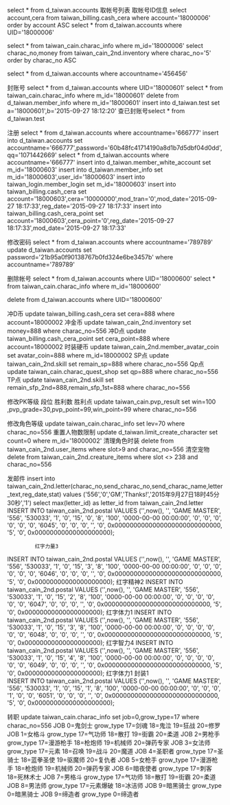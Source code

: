 select * from d_taiwan.accounts  取帐号列表
取帐号ID信息
select account,cera from taiwan_billing.cash_cera where account='18000006' order by account ASC
select * from d_taiwan.accounts where UID='18000006'

select * from taiwan_cain.charac_info where m_id='18000006'
select charac_no,money from taiwan_cain_2nd.inventory where charac_no='5' order by charac_no ASC

select * from d_taiwan.accounts where accountname='456456'

封账号
select * from d_taiwan.accounts where UID='18000601'
select * from taiwan_cain.charac_info where m_id='18000601'
delete from d_taiwan.member_info where m_id='18000601'
insert into d_taiwan.test set a='18000601',b='2015-09-27 18:12:20'
查已封账号select * from d_taiwan.test


注册
select * from d_taiwan.accounts where accountname='666777'
insert into d_taiwan.accounts set accountname='666777',password='60b48fc41714190a8d1b7d5dbf04d0dd',qq='1071442669'
select * from d_taiwan.accounts where accountname='666777'
insert into d_taiwan.member_white_account set m_id='18000603'
insert into d_taiwan.member_info set m_id='18000603',user_id='18000603'
insert into taiwan_login.member_login set m_id='18000603'
insert into taiwan_billing.cash_cera set account='18000603',cera='10000000',mod_tran='0',mod_date='2015-09-27 18:17:33',reg_date='2015-09-27 18:17:33'
insert into taiwan_billing.cash_cera_point set account='18000603',cera_point='0',reg_date='2015-09-27 18:17:33',mod_date='2015-09-27 18:17:33'

修改密码
select * from d_taiwan.accounts where accountname='789789'
update d_taiwan.accounts set password='21b95a0f90138767b0fd324e6be3457b' where accountname='789789'


删除帐号
select * from d_taiwan.accounts where UID='18000600'
select * from taiwan_cain.charac_info where m_id='18000600'

delete from d_taiwan.accounts where UID='18000600'

冲D币
update taiwan_billing.cash_cera  set cera=888 where account=18000002
冲金币
update taiwan_cain_2nd.inventory  set money=888 where charac_no=556
冲D点
update taiwan_billing.cash_cera_point  set cera_point=888 where account=18000002
时装硬币
update taiwan_cain_2nd.member_avatar_coin  set avatar_coin=888 where m_id=18000002
SP点
update taiwan_cain_2nd.skill  set remain_sp=888 where charac_no=556
Qp点
update taiwan_cain.charac_quest_shop  set qp=888 where charac_no=556
TP点
update taiwan_cain_2nd.skill  set remain_sfp_2nd=888,remain_sfp_1st=888 where charac_no=556

修改PK等级 段位 胜利数 胜利点
update taiwan_cain.pvp_result set win=100 ,pvp_grade=30,pvp_point=99,win_point=99 where charac_no=556

修改角色等级
update taiwan_cain.charac_info  set lev=70 where charac_no=556
重置人物数限制
update d_taiwan.limit_create_character set count=0 where m_id='18000002'
清理角色时装
delete from taiwan_cain_2nd.user_items  where slot>9 and  charac_no=556
清空宠物
delete from taiwan_cain_2nd.creature_items  where slot <> 238 and  charac_no=556
 
发邮件
insert into taiwan_cain_2nd.letter(charac_no,send_charac_no,send_charac_name,letter_text,reg_date,stat)  values ('556','0','GM','Thanks!','2015年9月27日18时45分30秒','1')
select max(letter_id) as letter_id from taiwan_cain_2nd.letter
INSERT INTO taiwan_cain_2nd.postal VALUES ('',now(), '', 'GAME MASTER', '556', '530033', '1', '0', '15', '0', '8', '100', '0000-00-00 00:00:00', '0', '0', '0', '0', '0', '0', '6045', '0', '0', '0', '', '0', 0x0000000000000000000000000000, '5', '0', 0x00000000000000000000);

             红字力量3
INSERT INTO taiwan_cain_2nd.postal VALUES ('',now(), '', 'GAME MASTER', '556', '530033', '1', '0', '15', '3', '8', '100', '0000-00-00 00:00:00', '0', '0', '0', '0', '0', '0', '6046', '0', '0', '0', '', '0', 0x0000000000000000000000000000, '5', '0', 0x00000000000000000000);
             红字精神2
INSERT INTO taiwan_cain_2nd.postal VALUES ('',now(), '', 'GAME MASTER', '556', '530033', '1', '0', '15', '2', '8', '100', '0000-00-00 00:00:00', '0', '0', '0', '0', '0', '0', '6047', '0', '0', '0', '', '0', 0x0000000000000000000000000000, '5', '0', 0x00000000000000000000);
             红字体力1
INSERT INTO taiwan_cain_2nd.postal VALUES ('',now(), '', 'GAME MASTER', '556', '530033', '1', '0', '15', '3', '8', '100', '0000-00-00 00:00:00', '0', '0', '0', '0', '0', '0', '6048', '0', '0', '0', '', '0', 0x0000000000000000000000000000, '5', '0', 0x00000000000000000000);
             红字智力4
INSERT INTO taiwan_cain_2nd.postal VALUES ('',now(), '', 'GAME MASTER', '556', '530033', '1', '0', '15', '4', '8', '100', '0000-00-00 00:00:00', '0', '0', '0', '0', '0', '0', '6049', '0', '0', '0', '', '0', 0x0000000000000000000000000000, '5', '0', 0x00000000000000000000);
             红字体力1      封装1     
INSERT INTO taiwan_cain_2nd.postal VALUES ('',now(), '', 'GAME MASTER', '556', '530033', '1', '0', '15', '1', '8', '100', '0000-00-00 00:00:00', '0', '0', '0', '1', '0', '0', '6051', '0', '0', '0', '', '0', 0x0000000000000000000000000000, '5', '0', 0x00000000000000000000);

 

转职
update taiwan_cain.charac_info set job=0,grow_type=17  where charac_no=556
JOB 0=鬼剑士 grow_type 17=剑魂 18=鬼泣 19=狂战 20=修罗
JOB 1=女格斗  grow_type 17=气功师 18=散打 19=街霸 20=柔道
JOB 2=男枪手  grow_type 17=漫游枪手 18=枪炮师 19=机械师 20=弹药专家
JOB 3=女法师  grow_type 17=元素 18=召唤 19=战斗 20=魔道
JOB 4=圣职者  grow_type 17=圣骑士 18=蓝拳圣使 19=驱魔师 20=复仇者
JOB 5=女枪手  grow_type 17=漫游枪手 18=枪炮师 19=机械师 20=弹药专家
JOB 6=暗夜使者  grow_type 17=刺客 18=死林术士
JOB 7=男格斗  grow_type 17=气功师 18=散打 19=街霸 20=柔道
JOB 8=男法师  grow_type 17=元素爆破 18=冰洁师
JOB 9=暗黑骑士  grow_type 0=暗黑骑士
JOB 9=缔造者  grow_type 0=缔造者